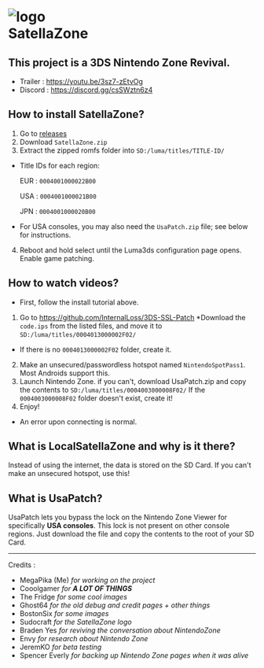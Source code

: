 # ![logo](https://user-images.githubusercontent.com/3537180/183417516-ff1615e3-6bfb-44cc-8aad-d0bd5d7b31a0.png)<br />SatellaZone
## This project is a 3DS Nintendo Zone Revival.  
* Trailer : https://youtu.be/3sz7-zEtvOg 
* Discord : https://discord.gg/csSWztn6z4  

## How to install SatellaZone?

1. Go to [releases](https://github.com/MegaPika/SatellaZone/releases/latest)
2. Download `SatellaZone.zip`
3. Extract the zipped romfs folder into `SD:/luma/titles/TITLE-ID/`
* Title IDs for each region:

    EUR : `0004001000022B00`
    
    USA : `0004001000021B00`
    
    JPN : `0004001000020B00`
     
* For USA consoles, you may also need the `UsaPatch.zip` file; see below for instructions.
4. Reboot and hold select until the Luma3ds configuration page opens. Enable game patching.

## How to watch videos?
* First, follow the install tutorial above.
1. Go to https://github.com/InternalLoss/3DS-SSL-Patch
*Download the `code.ips` from the listed files, and move it to `SD:/luma/titles/0004013000002F02/`
* If there is no `0004013000002F02` folder, create it. 
2. Make an unsecured/passwordless hotspot named `NintendoSpotPass1`. Most Androids support this.
3. Launch Nintendo Zone. if you can't, download UsaPatch.zip and copy the contents to `SD:/luma/titles/0004003000008F02/` If the `0004003000008F02` folder doesn't exist, create it! 
4. Enjoy!
* An error upon connecting is normal.

## What is LocalSatellaZone and why is it there?
Instead of using the internet, the data is stored on the SD Card. If you can't make an unsecured hotspot, use this!

## What is UsaPatch?

UsaPatch lets you bypass the lock on the Nintendo Zone Viewer for specifically **USA consoles**. This lock is not present on other console regions. Just download the file and copy the contents to the root of your SD Card.

---
Credits : 
* MegaPika (Me) *for working on the project*
* Cooolgamer *for __A LOT OF THINGS__*
* The Fridge *for some cool images*
* Ghost64 *for the old debug and credit pages + other things*
* BostonSix *for some images*
* Sudocraft *for the SatellaZone logo*
* Braden Yes *for reviving the conversation about NintendoZone*
* Envy *for research about Nintendo Zone*
* JeremKO *for beta testing*
* Spencer Everly *for backing up Nintendo Zone pages when it was alive*
